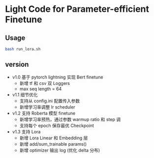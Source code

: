 # Light Code for Parameter-efficient Finetune

## Usage

```bash
bash run_lora.sh
```

## version
- v1.0 基于 pytorch lightning 实现 Bert finetune 
  - 新增 tf 和 csv 双 Loggers
  - max seq length = 64
- v1.1 细节优化
  - 支持从 config.ini 配置传入参数
  - 新增学习率调整 lr scheduler
- v1.2 支持 Roberta 模型 finetune
  - 新增学习率预热，通过参数 warmup ratio 和 step 调
  - 支持每个 epoch 保存最优 Checkpoint 
- v1.3 支持 Lora 
  - 新增 Lora Linear 和 Embedding 层
  - 新增 add/sum_trainable params()
  - 新增 optimizer 输出 log (优化 delta 分布)
